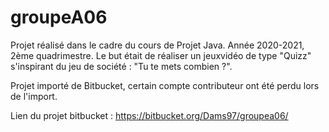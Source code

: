 # groupeA06

Projet réalisé dans le cadre du cours de Projet Java. Année 2020-2021, 2ème quadrimestre.
Le but était de réaliser un jeuxvidéo de type "Quizz" s'inspirant du jeu de société : "Tu te mets combien ?". 

Projet importé de Bitbucket, certain compte contributeur ont été perdu lors de l'import.

Lien du projet bitbucket : https://bitbucket.org/Dams97/groupea06/
